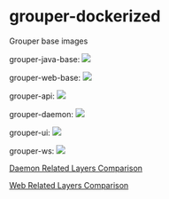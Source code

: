 # grouper-dockerized
Grouper base images

grouper-java-base: [![](https://badge.imagelayers.io/unicon/grouper-java-base:latest.svg)](https://imagelayers.io/?images=unicon/grouper-java-base:latest 'grouper-java-base')

grouper-web-base: [![](https://badge.imagelayers.io/unicon/grouper-web-base:latest.svg)](https://imagelayers.io/?images=unicon/grouper-web-base:latest 'grouper-web-base')

grouper-api: [![](https://badge.imagelayers.io/unicon/grouper-api:latest.svg)](https://imagelayers.io/?images=unicon/grouper-api:latest 'grouper-api')

grouper-daemon: [![](https://badge.imagelayers.io/unicon/grouper-daemon:latest.svg)](https://imagelayers.io/?images=unicon/grouper-daemon:latest 'grouper-daemon')

grouper-ui: [![](https://badge.imagelayers.io/unicon/grouper-ui:latest.svg)](https://imagelayers.io/?images=unicon/grouper-ui:latest 'grouper-ui')

grouper-ws: [![](https://badge.imagelayers.io/unicon/grouper-ws:latest.svg)](https://imagelayers.io/?images=unicon/grouper-ws:latest 'grouper-ws')

[Daemon Related Layers Comparison](https://imagelayers.io/?images=unicon%2Fgrouper-java-base:latest,unicon%2Fgrouper-api:latest,unicon%2Fgrouper-daemon:latest)

[Web Related Layers Comparison](https://imagelayers.io/?images=unicon%2Fgrouper-java-base:latest,unicon%2Fgrouper-api:latest,unicon%2Fgrouper-web-base:latest,unicon%2Fgrouper-ui:latest,unicon%2Fgrouper-ws:latest)
